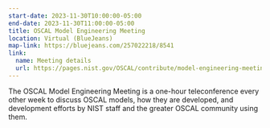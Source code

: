 ```yaml
---
start-date: 2023-11-30T10:00:00-05:00
end-date: 2023-11-30T11:00:00-05:00
title: OSCAL Model Engineering Meeting
location: Virtual (BlueJeans)
map-link: https://bluejeans.com/257022218/8541
link:
  name: Meeting details
  url: https://pages.nist.gov/OSCAL/contribute/model-engineering-meeting/
---
```


The OSCAL Model Engineering Meeting is a one-hour teleconference every other
week to discuss OSCAL models, how they are developed, and development efforts
by NIST staff and the greater OSCAL community using them.
